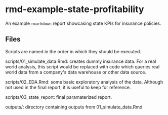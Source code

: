 # rmd-example-state-profitability

An example `rmarkdown` report showcasing state KPIs for insurance policies.

## Files 

Scripts are named in the order in which they should be executed.

scripts/01_simulate_data.Rmd: creates dummy insurance data. For a real world analysis, this script would be replaced with code which queries real world data from a company's data warehouse or other data source.

scripts/02_EDA.Rmd: some basic exploratory analysis of the data. Although not used in the final report, it is useful to keep for reference.

scripts/03_state_report: final paramaterized report.

outputs/: directory containing outputs from 01_simulate_data.Rmd